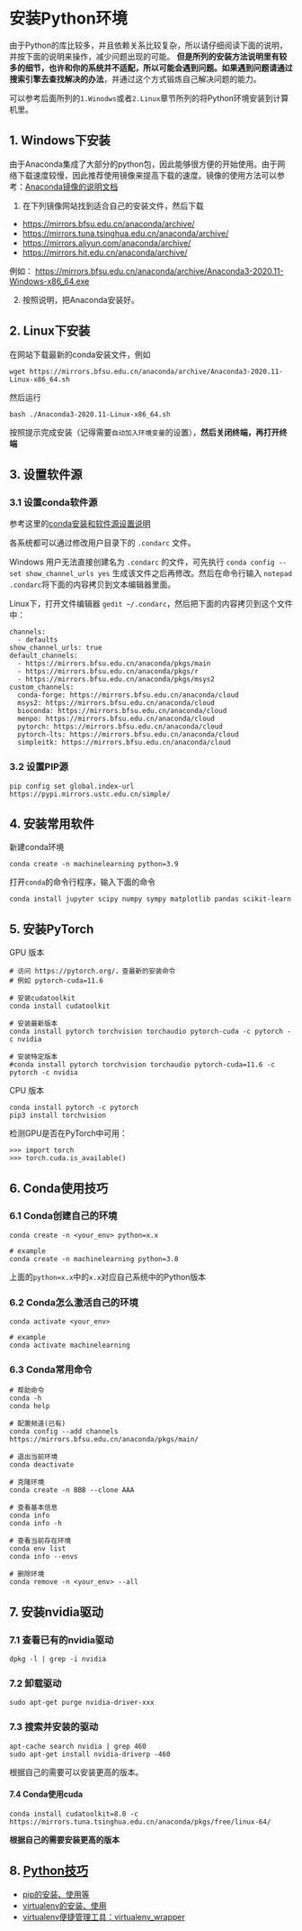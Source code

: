 # 安装Python环境

由于Python的库比较多，并且依赖关系比较复杂，所以请仔细阅读下面的说明，并按下面的说明来操作，减少问题出现的可能。 **但是所列的安装方法说明里有较多的细节，也许和你的系统并不适配，所以可能会遇到问题。如果遇到问题请通过搜索引擎去查找解决的办法**，并通过这个方式锻炼自己解决问题的能力。

可以参考后面所列的`1.Winodws`或者`2.Linux`章节所列的将Python环境安装到计算机里。



## 1. Windows下安装

由于Anaconda集成了大部分的python包，因此能够很方便的开始使用。由于网络下载速度较慢，因此推荐使用镜像来提高下载的速度。镜像的使用方法可以参考：[Anaconda镜像的说明文档](https://mirrors.bfsu.edu.cn/help/anaconda/)

1. 在下列镜像网站找到适合自己的安装文件，然后下载
* https://mirrors.bfsu.edu.cn/anaconda/archive/
* https://mirrors.tuna.tsinghua.edu.cn/anaconda/archive/
* https://mirrors.aliyun.com/anaconda/archive/
* https://mirrors.hit.edu.cn/anaconda/archive/

例如： https://mirrors.bfsu.edu.cn/anaconda/archive/Anaconda3-2020.11-Windows-x86_64.exe

2. 按照说明，把Anaconda安装好。



## 2. Linux下安装
在网站下载最新的conda安装文件，例如

```
wget https://mirrors.bfsu.edu.cn/anaconda/archive/Anaconda3-2020.11-Linux-x86_64.sh
```

然后运行
```
bash ./Anaconda3-2020.11-Linux-x86_64.sh
```

按照提示完成安装（记得需要`自动加入环境变量`的设置），**然后关闭终端，再打开终端**



## 3. 设置软件源

### 3.1 设置conda软件源 

参考这里的[conda安装和软件源设置说明](https://mirrors.bfsu.edu.cn/help/anaconda/)


各系统都可以通过修改用户目录下的 `.condarc` 文件。

Windows 用户无法直接创建名为 `.condarc` 的文件，可先执行 `conda config --set show_channel_urls yes` 生成该文件之后再修改。然后在命令行输入 `notepad .condarc`将下面的内容拷贝到文本编辑器里面。

Linux下，打开文件编辑器 `gedit ~/.condarc`，然后把下面的内容拷贝到这个文件中：
```
channels:
  - defaults
show_channel_urls: true
default_channels:
  - https://mirrors.bfsu.edu.cn/anaconda/pkgs/main
  - https://mirrors.bfsu.edu.cn/anaconda/pkgs/r
  - https://mirrors.bfsu.edu.cn/anaconda/pkgs/msys2
custom_channels:
  conda-forge: https://mirrors.bfsu.edu.cn/anaconda/cloud
  msys2: https://mirrors.bfsu.edu.cn/anaconda/cloud
  bioconda: https://mirrors.bfsu.edu.cn/anaconda/cloud
  menpo: https://mirrors.bfsu.edu.cn/anaconda/cloud
  pytorch: https://mirrors.bfsu.edu.cn/anaconda/cloud
  pytorch-lts: https://mirrors.bfsu.edu.cn/anaconda/cloud
  simpleitk: https://mirrors.bfsu.edu.cn/anaconda/cloud
```


### 3.2 设置PIP源

```
pip config set global.index-url https://pypi.mirrors.ustc.edu.cn/simple/
```



## 4. 安装常用软件

新建conda环境
```
conda create -n machinelearning python=3.9
```

打开`conda`的命令行程序，输入下面的命令
```
conda install jupyter scipy numpy sympy matplotlib pandas scikit-learn
```



## 5. 安装PyTorch

GPU 版本
```
# 访问 https://pytorch.org/，查最新的安装命令
# 例如 pytorch-cuda=11.6

# 安装cudatoolkit
conda install cudatoolkit 

# 安装最新版本
conda install pytorch torchvision torchaudio pytorch-cuda -c pytorch -c nvidia

# 安装特定版本
#conda install pytorch torchvision torchaudio pytorch-cuda=11.6 -c pytorch -c nvidia
```

CPU 版本
```
conda install pytorch -c pytorch 
pip3 install torchvision
```



检测GPU是否在PyTorch中可用：

```
>>> import torch
>>> torch.cuda.is_available()
```




## 6. Conda使用技巧

### 6.1 Conda创建自己的环境
```
conda create -n <your_env> python=x.x

# example
conda create -n machinelearning python=3.8
```

上面的`python=x.x`中的`x.x`对应自己系统中的Python版本

### 6.2 Conda怎么激活自己的环境
```
conda activate <your_env>

# example 
conda activate machinelearning
```

### 6.3 Conda常用命令
```
# 帮助命令
conda -h
conda help

# 配置频道(已有)
conda config --add channels https://mirrors.bfsu.edu.cn/anaconda/pkgs/main/

# 退出当前环境
conda deactivate

# 克隆环境
conda create -n BBB --clone AAA

# 查看基本信息
conda info
conda info -h

# 查看当前存在环境
conda env list
conda info --envs

# 删除环境
conda remove -n <your_env> --all
```

## 7. 安装nvidia驱动

### 7.1 查看已有的nvidia驱动
```
dpkg -l | grep -i nvidia
```

### 7.2 卸载驱动
```
sudo apt-get purge nvidia-driver-xxx
```

### 7.3 搜索并安装的驱动

```
apt-cache search nvidia | grep 460
sudo apt-get install nvidia-driverp -460
```

根据自己的需要可以安装更高的版本。

#### 7.4 Conda使用cuda
```
conda install cudatoolkit=8.0 -c https://mirrors.tuna.tsinghua.edu.cn/anaconda/pkgs/free/linux-64/
```
**根据自己的需要安装更高的版本**



## 8. [Python技巧](python/)

- [pip的安装、使用等](python/pip.md)
- [virtualenv的安装、使用](python/virtualenv.md)
- [virtualenv便捷管理工具：virtualenv_wrapper](python/virtualenv_wrapper.md)
